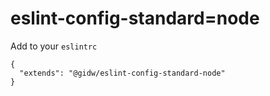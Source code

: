 # eslint-config-standard=node

Add to your `eslintrc`

```
{
  "extends": "@gidw/eslint-config-standard-node"
}
```
